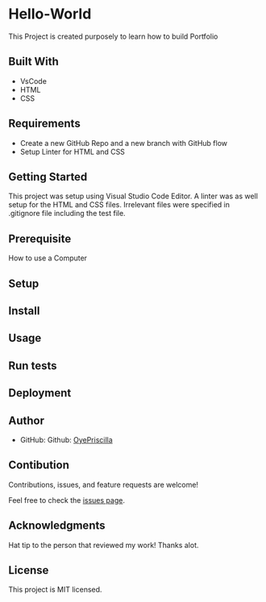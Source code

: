 # Hello-World
This Project is created purposely to learn how to build Portfolio

## Built With
* VsCode
* HTML
* CSS

## Requirements
* Create a new GitHub Repo and a new branch with GitHub flow
*  Setup Linter for HTML and CSS

## Getting Started
This project was setup using Visual Studio Code Editor. A linter was as well setup for the HTML and CSS files.
Irrelevant files were specified in .gitignore file including the test file.

## Prerequisite
How to use a Computer

## Setup

## Install

## Usage

## Run tests

## Deployment

## Author
* GitHub: Github: [OyePriscilla](https://github.com/OyePriscilla)

## Contibution
Contributions, issues, and feature requests are welcome!

Feel free to check the [issues page](../../issues/).

## Acknowledgments
Hat tip to the person that reviewed my work! Thanks alot.

## License
This project is MIT licensed.
